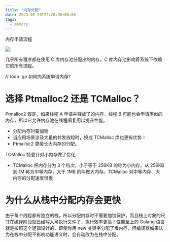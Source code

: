 ```yaml
---
title: "内存分配"
date: 2023-06-20T22:28:08+08:00
tags:
  - memory
---
```


内存申请流程

![](https://static001.geekbang.org/resource/image/89/6a/893edd82d03c628fae83b95bd4fbba6a.jpg?wh=2089*1745)

几乎所有程序都在使用 C 库内存池分配出的内存。C 库内存池影响着系统下依赖它的所有进程。

// todo: go 如何向系统申请内存?

# 选择 Ptmalloc2 还是 TCMalloc？

Ptmalloc2 假定，如果线程 A 申请并释放了的内存，线程 B 可能也会申请类似的内存，所以它允许内存池在线程间复用以提升性能。

- 分配内存时要加锁
- 当应用场景涉及大量的并发线程时，换成 TCMalloc 库也更有优势！
- Ptmalloc2 更擅长大内存的分配。

TCMalloc 特意针对小内存做了优化, 

- TCMalloc 把内存分为 3 个档次，小于等于 256KB 的称为小内存，从 256KB 到 1M 称为中等内存，大于 1MB 的叫做大内存。TCMalloc 对中等内存、大
  内存的分配速度很慢

# 为什么从栈中分配内存会更快

由于每个线程都有独立的栈，所以分配内存时不需要加锁保护，而且栈上对象的尺寸在编译阶段就已经写入可执行文件了，执行效率更高！性能至上的 Golang 语言
就是按照这个逻辑设计的，即使你用 new 关键字分配了堆内存，但编译器如果认为在栈中分配不影响功能语义时，会自动改为在栈中分配。
